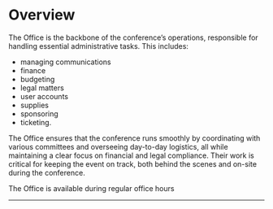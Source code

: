 # Overview

The Office is the backbone of the conference’s operations, responsible for handling essential administrative tasks. This
includes:

* managing communications
* finance
* budgeting
* legal matters
* user accounts
* supplies
* sponsoring
* ticketing.

The Office ensures that the conference runs smoothly by coordinating with various committees and overseeing
day-to-day logistics, all while maintaining a clear focus on financial and legal compliance. Their work is critical for
keeping the event on track, both behind the scenes and on-site during the conference.

The Office is available during regular office hours

--- 
